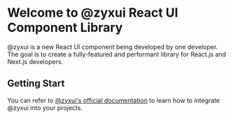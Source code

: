 # Welcome to @zyxui React UI Component Library

@zyxui is a new React UI component being developed by one developer. The goal is to create a fully-featured and performant library for React.js and Next.js developers.

## Getting Start

You can refer to [@zyxui's official documentation](https://ui.geeksteam.org/docs/introduction) to learn how to integrate @zyxui into your projects.
